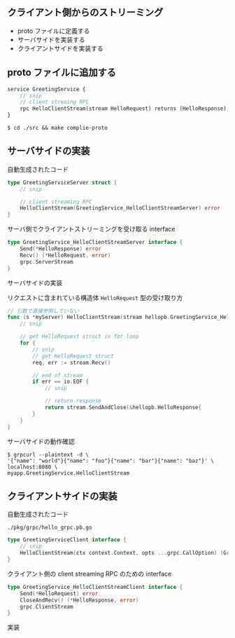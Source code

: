 ## クライアント側からのストリーミング
- proto ファイルに定義する
- サーバサイドを実装する
- クライアントサイドを実装する

## proto ファイルに追加する

```proto
service GreetingService {
    // snip
    // client streaing RPC
    rpc HelloClientStream(stream HelloRequest) returns (HelloResponse); 
}
```


```shell
$ cd ./src && make complie-proto
```


## サーバサイドの実装

自動生成されたコード


```go
type GreetingServiceServer struct {
    // snip

    // client streaming RPC
    HelloClientStream(GreetingService_HelloClientStreamServer) error
}
```


サーバ側でクライアントストリーミングを受け取る interface


```go
type GreetingService_HelloClientStreamServer interface {
    Send(*HelloResponse) error
    Recv() (*HelloRequest, error)
    grpc.ServerStream
}
```


サーバサイドの実装

リクエストに含まれている構造体 `HelloRequest` 型の受け取り方


```go
// 引数で直接参照していない
func (s *myServer) HelloClientStream(stream hellopb.GreetingService_HelloClientStreamServer) error {
    // snip

    // get HelloRequest struct in for loop
	for {
        // snip
        // get HelloRequest struct
        req, err := stream.Recv()

        // end of stream
        if err == io.EOF {
            // snip

            // return response
			return stream.SendAndClose(&hellopb.HelloResponse{
        }
    }
}
```


サーバサイドの動作確認


```shell
$ grpcurl --plaintext -d \
'{"name": "world"}{"name": "foo"}{"name": "bar"}{"name": "baz"}' \
localhost:8080 \
myapp.GreetingService.HelloClientStream
```


## クライアントサイドの実装

自動生成されたコード


`./pkg/grpc/hello_grpc.pb.go`


```go
type GreetingServiceClient interface {
    // snip
    HelloClientStream(ctx context.Context, opts ...grpc.CallOption) (GreetingService_HelloClientStreamClient, error)
}
```


クライアント側の client streaming RPC のための interface 


```go
type GreetingService_HelloClientStreamClient interface {
    Send(*HelloRequest) error
    CloseAndRecv() (*HelloResponse, error)
    grpc.ClientStream
}
```


実装



